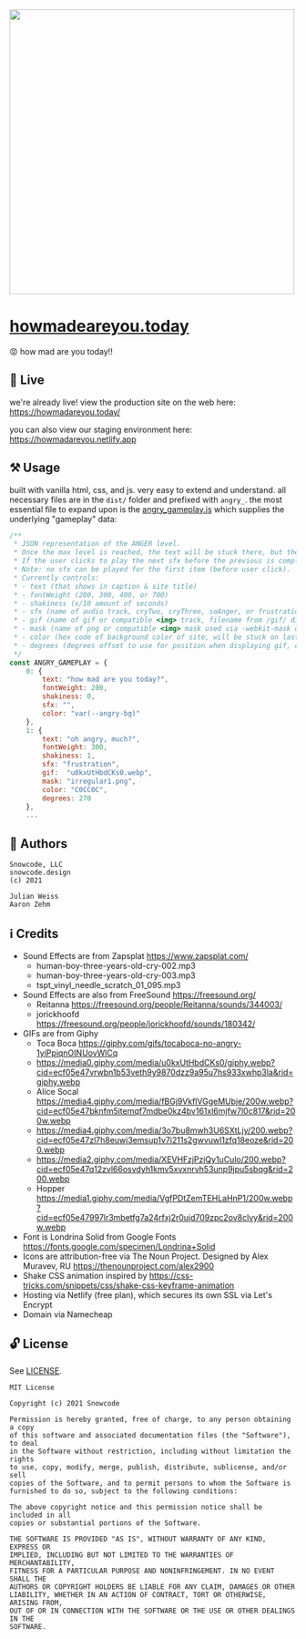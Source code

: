 <img width="500" src="https://user-images.githubusercontent.com/951011/113491542-95457480-949f-11eb-9639-c51e62f22a02.png">

# [howmadeareyou.today](howmadeareyou.today)

😡 how mad are you today!!

## 🚀 Live

we're already live! view the production site on the web here: https://howmadareyou.today/

you can also view our staging environment here: https://howmadareyou.netlify.app

## ⚒️ Usage

built with vanilla html, css, and js. very easy to extend and understand. all necessary files are in the `dist/` folder and prefixed with `angry_`. the most essential file to expand upon is the [angry_gameplay.js](dist/angry_gameplay.js) which supplies the underlying "gameplay" data:

```js
/**
 * JSON representation of the ANGER level.
 * Once the max level is reached, the text will be stuck there, but the sfx will continue to be played each click.
 * If the user clicks to play the next sfx before the previous is completed, a preset record scratch sound will play.
 * Note: no sfx can be played for the first item (before user click).
 * Currently controls:
 * - text (that shows in caption & site title)
 * - fontWeight (200, 300, 400, or 700)
 * - shakiness (x/10 amount of seconds)
 * - sfx (name of audio track, cryTwo, cryThree, soAnger, or frustration)
 * - gif (name of gif or compatible <img> track, filename from /gif/ directory)
 * - mask (name of png or compatible <img> mask used via -webkit-mask on the gif, filename from /mask/ directory, requires gif to be visible)
 * - color (hex code of background color of site, will be stuck on last value if none given)
 * - degrees (degrees offset to use for position when displaying gif, calculated from center of thumbs down hand)
 */
const ANGRY_GAMEPLAY = {
    0: {
        text: "how mad are you today?",
        fontWeight: 200,
        shakiness: 0,
        sfx: "",
        color: "var(--angry-bg)"
    },
    1: {
        text: "oh angry, much?",
        fontWeight: 300,
        shakiness: 1,
        sfx: "frustration",
        gif:  "u0kxUtHbdCKs0.webp",
        mask: "irregular1.png",
        color: "C0CC0C",
        degrees: 270
    },
    ...
```

## 📝 Authors

```
Snowcode, LLC
snowcode.design
(c) 2021

Julian Weiss
Aaron Zehm
```

## ℹ️ Credits

- Sound Effects are from Zapsplat https://www.zapsplat.com/
   - human-boy-three-years-old-cry-002.mp3
   - human-boy-three-years-old-cry-003.mp3
   - tspt_vinyl_needle_scratch_01_095.mp3
- Sound Effects are also from FreeSound https://freesound.org/
   - Reitanna https://freesound.org/people/Reitanna/sounds/344003/
   - jorickhoofd https://freesound.org/people/jorickhoofd/sounds/180342/
- GIFs are from Giphy
   - Toca Boca https://giphy.com/gifs/tocaboca-no-angry-1yiPpiqnOINUovWlCq
   - https://media0.giphy.com/media/u0kxUtHbdCKs0/giphy.webp?cid=ecf05e47vrwbn1b53veth9y9870dzz9a95u7hs933xwhp3la&rid=giphy.webp
   - Alice Socal https://media4.giphy.com/media/fBGj9VkflVGgeMUbje/200w.webp?cid=ecf05e47bknfm5itemqf7mdbe0kz4bv161xl6mjfw7l0c817&rid=200w.webp
   - https://media4.giphy.com/media/3o7bu8mwh3U6SXtLjy/200.webp?cid=ecf05e47zl7h8euwj3emsup1v7i211s2gwvuwl1zfq18eoze&rid=200.webp
   - https://media2.giphy.com/media/XEVHFzjPzjQy1uCulo/200.webp?cid=ecf05e47q12zvl66osvdyh1kmv5xvxnrvh53unp9jpu5sbqg&rid=200.webp
   - Hopper https://media1.giphy.com/media/VgfPDtZemTEHLaHnP1/200w.webp?cid=ecf05e47997lr3mbetfg7a24rfxj2r0ujd709zpc2ov8clvy&rid=200w.webp
- Font is Londrina Solid from Google Fonts https://fonts.google.com/specimen/Londrina+Solid
- Icons are attribution-free via The Noun Project. Designed by Alex Muravev, RU https://thenounproject.com/alex2900
- Shake CSS animation inspired by https://css-tricks.com/snippets/css/shake-css-keyframe-animation
- Hosting via Netlify (free plan), which secures its own SSL via Let's Encrypt
- Domain via Namecheap

## 🔓 License

See [LICENSE](LICENSE). 

```
MIT License

Copyright (c) 2021 Snowcode

Permission is hereby granted, free of charge, to any person obtaining a copy
of this software and associated documentation files (the "Software"), to deal
in the Software without restriction, including without limitation the rights
to use, copy, modify, merge, publish, distribute, sublicense, and/or sell
copies of the Software, and to permit persons to whom the Software is
furnished to do so, subject to the following conditions:

The above copyright notice and this permission notice shall be included in all
copies or substantial portions of the Software.

THE SOFTWARE IS PROVIDED "AS IS", WITHOUT WARRANTY OF ANY KIND, EXPRESS OR
IMPLIED, INCLUDING BUT NOT LIMITED TO THE WARRANTIES OF MERCHANTABILITY,
FITNESS FOR A PARTICULAR PURPOSE AND NONINFRINGEMENT. IN NO EVENT SHALL THE
AUTHORS OR COPYRIGHT HOLDERS BE LIABLE FOR ANY CLAIM, DAMAGES OR OTHER
LIABILITY, WHETHER IN AN ACTION OF CONTRACT, TORT OR OTHERWISE, ARISING FROM,
OUT OF OR IN CONNECTION WITH THE SOFTWARE OR THE USE OR OTHER DEALINGS IN THE
SOFTWARE.
```
